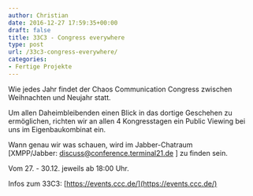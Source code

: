 ```yaml
---
author: Christian
date: 2016-12-27 17:59:35+00:00
draft: false
title: 33C3 - Congress everywhere
type: post
url: /33c3-congress-everywhere/
categories:
- Fertige Projekte
---
```


Wie jedes Jahr findet der Chaos Communication Congress zwischen
Weihnachten und Neujahr statt.

Um allen Daheimbleibenden einen Blick in das dortige Geschehen zu
ermöglichen, richten wir an allen 4 Kongresstagen ein Public Viewing bei uns im Eigenbaukombinat ein.

Wann genau wir was schauen, wird im Jabber-Chatraum [XMPP/Jabber: discuss@conference.terminal21.de ] zu finden sein.

Vom 27. - 30.12. jeweils ab 18:00 Uhr.

Infos zum 33C3:
[https://events.ccc.de/](https://events.ccc.de/)
